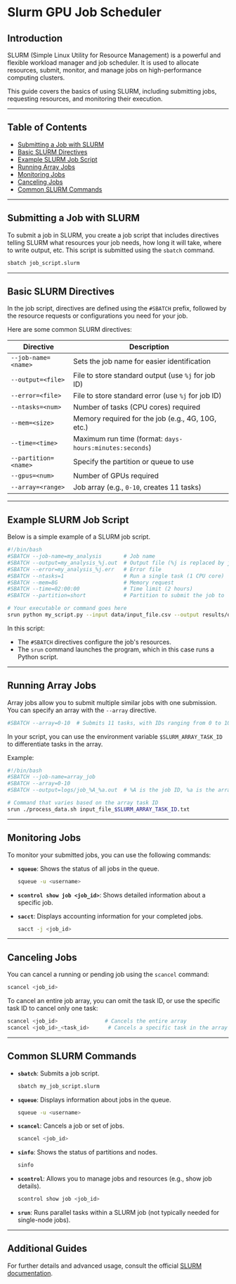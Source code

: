 # Slurm GPU Job Scheduler

## Introduction

SLURM (Simple Linux Utility for Resource Management) is a powerful and flexible workload manager and job scheduler. It is used to allocate resources, submit, monitor, and manage jobs on high-performance computing clusters.

This guide covers the basics of using SLURM, including submitting jobs, requesting resources, and monitoring their execution.

---

## Table of Contents
- [Submitting a Job with SLURM](#submitting-a-job-with-slurm)
- [Basic SLURM Directives](#basic-slurm-directives)
- [Example SLURM Job Script](#example-slurm-job-script)
- [Running Array Jobs](#running-array-jobs)
- [Monitoring Jobs](#monitoring-jobs)
- [Canceling Jobs](#canceling-jobs)
- [Common SLURM Commands](#common-slurm-commands)

---

## Submitting a Job with SLURM

To submit a job in SLURM, you create a job script that includes directives telling SLURM what resources your job needs, how long it will take, where to write output, etc. This script is submitted using the `sbatch` command.

```bash
sbatch job_script.slurm
```

---

## Basic SLURM Directives

In the job script, directives are defined using the `#SBATCH` prefix, followed by the resource requests or configurations you need for your job.

Here are some common SLURM directives:

| Directive            | Description                                           |
|----------------------|-------------------------------------------------------|
| `--job-name=<name>`   | Sets the job name for easier identification           |
| `--output=<file>`     | File to store standard output (use `%j` for job ID)   |
| `--error=<file>`      | File to store standard error (use `%j` for job ID)    |
| `--ntasks=<num>`      | Number of tasks (CPU cores) required                  |
| `--mem=<size>`        | Memory required for the job (e.g., 4G, 10G, etc.)     |
| `--time=<time>`       | Maximum run time (format: `days-hours:minutes:seconds`) |
| `--partition=<name>`  | Specify the partition or queue to use                 |
| `--gpus=<num>`        | Number of GPUs required                               |
| `--array=<range>`     | Job array (e.g., `0-10`, creates 11 tasks)            |

---

## Example SLURM Job Script

Below is a simple example of a SLURM job script.

```bash
#!/bin/bash
#SBATCH --job-name=my_analysis       # Job name
#SBATCH --output=my_analysis_%j.out  # Output file (%j is replaced by job ID)
#SBATCH --error=my_analysis_%j.err   # Error file
#SBATCH --ntasks=1                   # Run a single task (1 CPU core)
#SBATCH --mem=8G                     # Memory request
#SBATCH --time=02:00:00              # Time limit (2 hours)
#SBATCH --partition=short            # Partition to submit the job to

# Your executable or command goes here
srun python my_script.py --input data/input_file.csv --output results/output_file.csv
```

In this script:
- The `#SBATCH` directives configure the job's resources.
- The `srun` command launches the program, which in this case runs a Python script.

---

## Running Array Jobs

Array jobs allow you to submit multiple similar jobs with one submission. You can specify an array with the `--array` directive.

```bash
#SBATCH --array=0-10  # Submits 11 tasks, with IDs ranging from 0 to 10
```

In your script, you can use the environment variable `$SLURM_ARRAY_TASK_ID` to differentiate tasks in the array.

Example:

```bash
#!/bin/bash
#SBATCH --job-name=array_job
#SBATCH --array=0-10
#SBATCH --output=logs/job_%A_%a.out  # %A is the job ID, %a is the array index

# Command that varies based on the array task ID
srun ./process_data.sh input_file_$SLURM_ARRAY_TASK_ID.txt
```

---

## Monitoring Jobs

To monitor your submitted jobs, you can use the following commands:

- **`squeue`**: Shows the status of all jobs in the queue.
  ```bash
  squeue -u <username>
  ```

- **`scontrol show job <job_id>`**: Shows detailed information about a specific job.

- **`sacct`**: Displays accounting information for your completed jobs.
  ```bash
  sacct -j <job_id>
  ```

---

## Canceling Jobs

You can cancel a running or pending job using the `scancel` command:

```bash
scancel <job_id>
```

To cancel an entire job array, you can omit the task ID, or use the specific task ID to cancel only one task:

```bash
scancel <job_id>               # Cancels the entire array
scancel <job_id>_<task_id>      # Cancels a specific task in the array
```

---

## Common SLURM Commands

- **`sbatch`**: Submits a job script.
  ```bash
  sbatch my_job_script.slurm
  ```

- **`squeue`**: Displays information about jobs in the queue.
  ```bash
  squeue -u <username>
  ```

- **`scancel`**: Cancels a job or set of jobs.
  ```bash
  scancel <job_id>
  ```

- **`sinfo`**: Shows the status of partitions and nodes.
  ```bash
  sinfo
  ```

- **`scontrol`**: Allows you to manage jobs and resources (e.g., show job details).
  ```bash
  scontrol show job <job_id>
  ```

- **`srun`**: Runs parallel tasks within a SLURM job (not typically needed for single-node jobs).

---

## Additional Guides

For further details and advanced usage, consult the official [SLURM documentation](https://slurm.schedmd.com/documentation.html).

